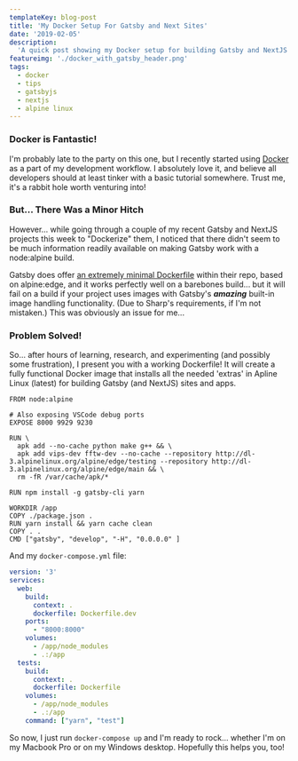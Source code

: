 ```yaml
---
templateKey: blog-post
title: 'My Docker Setup For Gatsby and Next Sites'
date: '2019-02-05'
description:
  'A quick post showing my Docker setup for building Gatsby and NextJS frontends.'
featureimg: './docker_with_gatsby_header.png'
tags:
  - docker
  - tips
  - gatsbyjs
  - nextjs
  - alpine linux
---
```


### Docker is Fantastic!

I'm probably late to the party on this one, but I recently started using [Docker](https://www.docker.com/) as a part of my development workflow. I absolutely love it, and believe all developers should at least tinker with a basic tutorial somewhere. Trust me, it's a rabbit hole worth venturing into!

### But... There Was a Minor Hitch

However... while going through a couple of my recent Gatsby and NextJS projects this week to "Dockerize" them, I noticed that there didn't seem to be much information readily available on making Gatsby work with a node:alpine build. 

Gatsby does offer [an extremely minimal Dockerfile](https://github.com/gatsbyjs/gatsby-docker) within their repo, based on alpine:edge, and it works perfectly well on a barebones build... but it will fail on a build if your project uses images with Gatsby's ***amazing*** built-in image handling functionality. (Due to Sharp's requirements, if I'm not mistaken.) This was obviously an issue for me...

### Problem Solved!

So... after hours of learning, research, and experimenting (and possibly some frustration), I present you with a working Dockerfile! It will create a fully functional Docker image that installs all the needed 'extras' in Apline Linux (latest) for building Gatsby (and NextJS) sites and apps.

```docker
FROM node:alpine

# Also exposing VSCode debug ports
EXPOSE 8000 9929 9230

RUN \
  apk add --no-cache python make g++ && \
  apk add vips-dev fftw-dev --no-cache --repository http://dl-3.alpinelinux.org/alpine/edge/testing --repository http://dl-3.alpinelinux.org/alpine/edge/main && \
  rm -fR /var/cache/apk/*

RUN npm install -g gatsby-cli yarn

WORKDIR /app
COPY ./package.json .
RUN yarn install && yarn cache clean
COPY . .
CMD ["gatsby", "develop", "-H", "0.0.0.0" ]
```

And my ```docker-compose.yml``` file:

```yaml
version: '3'
services:
  web:
    build:
      context: .
      dockerfile: Dockerfile.dev
    ports:
      - "8000:8000"
    volumes:
      - /app/node_modules
      - .:/app
  tests:
    build:
      context: .
      dockerfile: Dockerfile
    volumes:
      - /app/node_modules
      - .:/app
    command: ["yarn", "test"]
```

So now, I just run ```docker-compose up``` and I'm ready to rock... whether I'm on my Macbook Pro or on my Windows desktop. Hopefully this helps you, too!